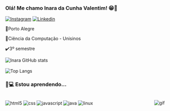 ### Olá! Me chamo Inara da Cunha Valentim! 😁🤗

[![Instagram](https://img.shields.io/badge/Instagram-E4405F?style=for-the-badge&logo=instagram&logoColor=white)](https://www.instagram.com/inara_valentiim/)
[![Linkedin](https://img.shields.io/badge/LinkedIn-0077B5?style=for-the-badge&logo=linkedin&logoColor=white)](https://www.linkedin.com/in/inara-valentim-4a1b46191/)

📌Porto Alegre

📖Ciência da Computação - Unisinos

✔️3º semestre




![Inara GitHub stats](https://github-readme-stats.vercel.app/api?username=inaravalentiim&show_icons=true&theme=radical)<br><br>
![Top Langs](https://github-readme-stats.vercel.app/api/top-langs/?username=inaravalentiim&hide_progress=true)

### 🧠💻 Estou aprendendo...

<div style="display:inline_block"><br>
  <img align="center" alt="html5" src="https://img.shields.io/badge/HTML5-E34F26?style=for-the-badge&logo=html5&logoColor=white">
  <img align="center" alt="css" src="https://img.shields.io/badge/CSS3-1572B6?style=for-the-badge&logo=css3&logoColor=white">
  <img align="center" alt="javascript" src="https://img.shields.io/badge/JavaScript-F7DF1E?style=for-the-badge&logo=javascript&logoColor=black">
  <img align="center" alt="java" src="https://img.shields.io/badge/Java-ED8B00?style=for-the-badge&logo=openjdk&logoColor=white">
  <img align="center" alt="linux" src="https://img.shields.io/badge/Linux-FCC624?style=for-the-badge&logo=linux&logoColor=black">
  <img align="right" alt="gif" src="https://i.pinimg.com/originals/57/18/5d/57185d2176d7cbaebdb74c00ce1b9ebf.gif">

</div><br>


